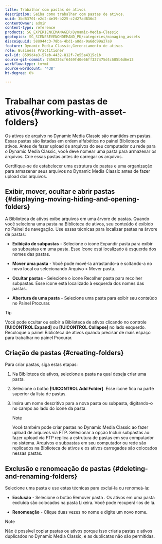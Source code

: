 ```yaml
---
title: Trabalhar com pastas de ativos
description: Saiba como trabalhar com pastas de ativos.
uuid: 3bd83701-e2c2-4e39-b225-c2d27ad836c2
contentOwner: admin
content-type: reference
products: SG_EXPERIENCEMANAGER/Dynamic-Media-Classic
geptopics: SG_SCENESEVENONDEMAND_PK/categories/managing_assets
discoiquuid: 588944c3-78ba-4bd1-a8da-9a6dd99a27a9
feature: Dynamic Media Classic,Gerenciamento de ativos
role: Business Practitioner
exl-id: 8599d4a3-57eb-4432-812f-7e55a4315c1b
source-git-commit: 7456226cf6469f40e66ff327475d4c605b6d6e13
workflow-type: tm+mt
source-wordcount: '438'
ht-degree: 0%

---
```


# Trabalhar com pastas de ativos{#working-with-asset-folders}

Os ativos de arquivo no Dynamic Media Classic são mantidos em pastas. Essas pastas são listadas em ordem alfabética no painel Biblioteca de ativos. Antes de fazer upload de arquivos do seu computador ou rede para o Dynamic Media Classic, você deve nomear uma pasta para armazenar os arquivos. Crie essas pastas antes de carregar os arquivos.

Certifique-se de estabelecer uma estrutura de pastas e uma organização para armazenar seus arquivos no Dynamic Media Classic antes de fazer upload dos arquivos.

## Exibir, mover, ocultar e abrir pastas {#displaying-moving-hiding-and-opening-folders}

A Biblioteca de ativos exibe arquivos em uma árvore de pastas. Quando você seleciona uma pasta na Biblioteca de ativos, seu conteúdo é exibido no Painel de navegação. Use essas técnicas para localizar pastas na árvore de pastas:

* **Exibição de subpastas**  - Selecione o ícone Expandir pasta para exibir as subpastas em uma pasta. Esse ícone está localizado à esquerda dos nomes das pastas.

* **Mover uma pasta**  - Você pode movê-la arrastando-a e soltando-a no novo local ou selecionando Arquivo > Mover pasta.

* **Ocultar pastas**  - Selecione o ícone Recolher pasta para recolher subpastas. Esse ícone está localizado à esquerda dos nomes das pastas.

* **Abertura de uma pasta**  - Selecione uma pasta para exibir seu conteúdo no Painel Procurar.

>[!TIP]
>
>Você pode ocultar ou exibir a Biblioteca de ativos clicando no controle **[!UICONTROL Expand]** ou **[!UICONTROL Collapse]** no lado esquerdo. Recoloque o painel Biblioteca de ativos quando precisar de mais espaço para trabalhar no painel Procurar.

## Criação de pastas {#creating-folders}

Para criar pastas, siga estas etapas:

1. Na Biblioteca de ativos, selecione a pasta na qual deseja criar uma pasta.
1. Selecione o botão **[!UICONTROL Add Folder]**. Esse ícone fica na parte superior da lista de pastas.
1. Insira um nome descritivo para a nova pasta ou subpasta, digitando-o no campo ao lado do ícone da pasta.

   >[!NOTE]
   >
   >Você também pode criar pastas no Dynamic Media Classic ao fazer upload de arquivos via FTP. Selecionar a opção Incluir subpastas ao fazer upload via FTP replica a estrutura de pastas em seu computador no sistema. Arquivos e subpastas em seu computador ou rede são replicados na Biblioteca de ativos e os ativos carregados são colocados nessas pastas.

## Exclusão e renomeação de pastas {#deleting-and-renaming-folders}

Selecione uma pasta e use estas técnicas para excluí-la ou renomeá-la:

* **Exclusão**  - Selecione o botão Remover pasta . Os ativos em uma pasta excluída são colocados na pasta Lixeira. Você pode recuperá-los de lá.

* **Renomeação**  - Clique duas vezes no nome e digite um novo nome.

>[!NOTE]
>
>Não é possível copiar pastas ou ativos porque isso criaria pastas e ativos duplicados no Dynamic Media Classic, e as duplicatas não são permitidas.
